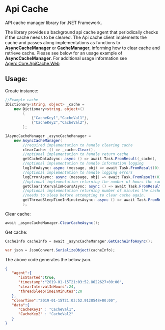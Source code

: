 # Api Cache

API cache manager library for .NET Framework.

The library provides a background api cache agent that periodically checks if the cache needs to be cleared. The Api cache client implements the cache and passes along implementations as functions to **AsyncCacheManager** or **CacheManager**, informing how to clear cache and retrieve cache. Please see below for an usage example of **AsyncCacheManager**. For additional usage information see [Agero.Core.ApiCache.Web](./Agero.Core.ApiCache.Web)

## Usage:
Create instance:
```csharp
//Example cache
IDictionary<string, object> _cache =
    new Dictionary<string, object>()
        {
            {"CacheKey1","CacheVal1"},
            {"CacheKey2","CacheVal2"},
        };

IAsyncCacheManager _asyncCacheManager =
    new AsyncCacheManager(
        //required implementation to handle clearing cache 
        clearCache: () => _cache.Clear(),
        //optional implementation to handle return cache
        getCacheDataAsync: async () => await Task.FromResult(_cache),
        //optional implementation to handle information logging
        logInfoAsync: async (message, obj) => await Task.FromResult(0),
        //optional implementation to handle logging errors
        logErrorAsync: async (message, obj) => await Task.FromResult(0),
        //optional implementation returning the number of hours the cache needs to be cleared
        getClearIntervalInHoursAsync: async () => await Task.FromResult(24),
        //optional implementation returning number of minutes the cache background thread 
        //needs to sleep before attempting to clear cache again.
        getThreadSleepTimeInMinutesAsync: async () => await Task.FromResult(20)     
        );
```

Clear cache:
```csharp
await _asyncCacheManager.ClearCacheAsync();  
```

Get cache:
```csharp
CacheInfo cacheInfo = await _asyncCacheManager.GetCacheInfoAsync();  

var json = JsonConvert.SerializeObject(cacheInfo);  
```

The above code generates the below json.
```json
{  
   "agent":{  
      "isStarted":true,
      "timestamp":"2019-01-15T21:03:52.8622627+00:00",
      "clearIntervalInHours":24,
      "threadSleepTimeInMinutes":20
   },
   "clearTime":"2019-01-15T21:03:52.9128548+00:00",
   "data":{  
      "CacheKey1" : "CacheVal1",
      "CacheKey2" : "CacheVal2"
   }
}
```
